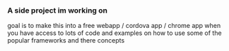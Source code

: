 ### A side project im working on
  goal is to make this into a free webapp / cordova app / chrome app when you have access to lots of code and examples on how to use some of the popular frameworks and there concepts
